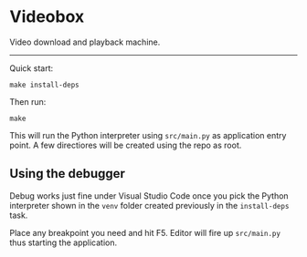 # Videobox

Video download and playback machine.

* * *

Quick start:

`make install-deps`

Then run:

`make`

This will run the Python interpreter using `src/main.py` as application entry point. A few directiores will be created using the repo as root.

## Using the debugger 

Debug works just fine under Visual Studio Code once you pick the Python interpreter shown in the `venv` folder created previously in the `install-deps` task. 

Place any breakpoint you need and hit F5. Editor will fire up `src/main.py` thus starting the application.
